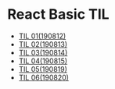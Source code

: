 # React Basic TIL
- <a href="https://codeameba.github.io/2019/08/12/react-til-01/">TIL 01(190812)</a>
- <a href="https://codeameba.github.io/2019/08/13/react-til-02/">TIL 02(190813)</a>
- <a href="https://codeameba.github.io/2019/08/14/react-til-03/">TIL 03(190814)</a>
- <a href="https://codeameba.github.io/2019/08/15/react-til-04/">TIL 04(190815)</a>
- <a href="https://codeameba.github.io/2019/08/19/react-til-05/">TIL 05(190819)</a>
- <a href="https://codeameba.github.io/2019/08/20/react-til-06/">TIL 06(190820)</a>
